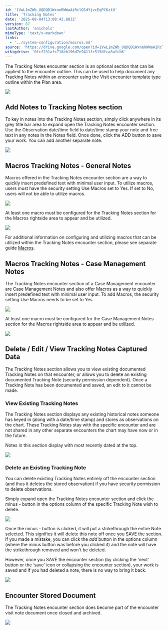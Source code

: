```yaml
---
id: '1VwL1mZWb_UQDQD1WxneRWWaAiRclQSdYjvcEqPCKztU'
title: 'Tracking Notes'
date: '2025-08-04T13:08:42.883Z'
version: 87
lastAuthor: 'anichols'
mimeType: 'text/x-markdown'
links:
  - '../system-configuration/macros.md'
source: 'https://drive.google.com/open?id=1VwL1mZWb_UQDQD1WxneRWWaAiRclQSdYjvcEqPCKztU'
wikigdrive: '0fcf231afc718eb196d7e9411fc515dfca8afcb6'
---
```

The Tracking Notes encounter section is an optional section that can be applied to the encounter outline.  This can be used to help document any Tracking Notes within an encounter using the Visit encounter template type outline within the Plan area.

![](../tracking-notes.assets/c87e6e8e0589a13794ac1528d97dbf9d.png)

## Add Notes to Tracking Notes section

To key in notes into the Tracking Notes section, simply click anywhere in its grey title bar area to expand open the Tracking Notes encounter section.  Use the Observation date/time field to date/time stamp your note and free text in any notes in the Notes field.  Once done, click the ADD button to save your work. You can add another separate note.

![](../tracking-notes.assets/d31c3fc099c7c7d44a0787123413f717.png)

## Macros Tracking Notes - General Notes

Macros offered in the Tracking Notes encounter section are a way to quickly insert predefined text with minimal user input. To utilize macros, users must have the security setting Use Macros set to Yes. If set to No, users will not be able to utilize macros.

![](../tracking-notes.assets/060e96c0c0458280d937b27f344752e5.png)

At least one macro must be configured for the Tracking Notes section for the Macros rightside area to appear and be utilized.

![](../tracking-notes.assets/1baf403e65cde0ad67ea0bae87be7350.png)

For additional information on configuring and utilizing macros that can be utilized within the Tracking Notes encounter section, please see separate guide [Macros](../system-configuration/macros.md#properties-of-a-macro).

## Macros Tracking Notes - Case Management Notes

The Tracking Notes encounter section of a Case Management encounter are Case Management Notes and also offer Macros as a way to quickly insert predefined text with minimal user input. To add Macros, the security setting Use Macros needs to be set to Yes.

![](../tracking-notes.assets/060e96c0c0458280d937b27f344752e5.png)

At least one macro must be configured for the Case Management Notes section for the Macros rightside area to appear and be utilized.

![](../tracking-notes.assets/343faa5d7f44c74e09273c4e4af52f5e.png)

## Delete / Edit / View Tracking Notes Captured Data

The Tracking Notes section allows you to view existing documented Tracking Notes on that encounter, or allows you to delete an existing documented Tracking Note (security permission dependent).  Once a Tracking Note has been documented and saved, an edit to it cannot be made.

### View Existing Tracking Notes

The Tracking Notes section displays any existing historical notes someone has keyed in (along with a date/time stamp) and stores as observations on the chart.  These Tracking Notes stay with the specific encounter and are not shared in any other separate encounters the chart may have now or in the future.

Notes in this section display with most recently dated at the top.

![](../tracking-notes.assets/34fc4eec75c4e0ea0a91eba3cd80e063.png)

### Delete an Existing Tracking Note

You can delete existing Tracking Notes entirely off the encounter section (and thus it deletes the stored observation) if you have security permission to delete observations.

Simply expand open the Tracking Notes encounter section and click the minus - button in the options column of the specific Tracking Note wish to delete.

![](../tracking-notes.assets/b409f95e01fbb89db6d6f8f2043bcb3f.png)

Once the minus - button is clicked, it will put a strikethrough the entire Note selected.  This signifies it will delete this note off once you SAVE the section.  If you made a mistake, you can click the *add* button in the options column (where the minus button was before you clicked it) and the note will have the strikethrough removed and won't be deleted.

However, once you SAVE the encounter section (by clicking the ‘next' button or the ‘save' icon or collapsing the encounter section), your work is saved and if you had deleted a note, there is no way to bring it back.

![](../tracking-notes.assets/286cdd7bb5a60d000ee5f9cb9990511e.png)

## Encounter Stored Document

The Tracking Notes encounter section does become part of the encounter visit note document once closed and archived.

![](../tracking-notes.assets/b80bbb6539199c7ecb100ff641eb3ae8.png)
